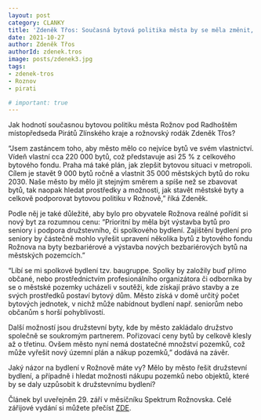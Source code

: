 ```yaml
---
layout: post
category: CLANKY
title: 'Zdeněk Třos: Současná bytová politika města by se měla změnit, pro obyvatele Rožnova by mělo být reálné pořídit si nový byt za rozumnou cenu' 
date: 2021-10-27
author: Zdeněk Třos
authorId: zdenek.tros
image: posts/zdenek3.jpg  
tags: 
- zdenek-tros
- Roznov
- pirati

# important: true
---
```

Jak hodnotí současnou bytovou politiku města Rožnov pod Radhoštěm místopředseda Pirátů Zlínského kraje a rožnovský rodák Zdeněk Třos?

“Jsem zastáncem toho, aby město mělo co nejvíce bytů ve svém vlastnictví. Vídeň vlastní cca 220 000 bytů, což představuje asi 25 % z celkového bytového fondu. Praha má také plán, jak zlepšit bytovou situaci v metropoli. Cílem je stavět 9 000 bytů ročně a vlastnit 35 000 městských bytů do roku 2030. Naše město by mělo jít stejným směrem a spíše než se zbavovat bytů, tak naopak hledat prostředky a možnosti, jak stavět městské byty a celkově podporovat bytovou politiku v Rožnově,” říká Zdeněk.

Podle něj je také důležité, aby bylo pro obyvatele Rožnova reálné pořídit si nový byt za rozumnou cenu: “Prioritní by měla být výstavba bytů pro seniory i podpora družstevního, či spolkového bydlení. Zajištění bydlení pro seniory by částečně mohlo vyřešit upravení několika bytů z bytového fondu Rožnova na byty bezbariérové a výstavba nových bezbariérových bytů na městských pozemcích.” 

“Líbí se mi spolkové bydlení tzv. baugruppe. Spolky by založily buď přímo občané, nebo prostřednictvím profesionálního organizátora či odborníka by se o městské pozemky ucházeli v soutěži, kde získají právo stavby a ze svých prostředků postaví bytový dům. Město získá v domě určitý počet bytových jednotek, v nichž může nabídnout bydlení např. seniorům nebo občanům s horší pohyblivostí. 

Další možností jsou družstevní byty, kde by město zakládalo družstvo společně se soukromým partnerem. Pořizovací ceny bytů by celkově klesly až o třetinu. Ovšem město nyní nemá dostatečné množství pozemků, což může vyřešit nový územní plán a nákup pozemků,” dodává na závěr.

Jaký názor na bydlení v Rožnově máte vy? Mělo by město řešit družstevní bydlení, a případně i hledat možnosti nákupu pozemků nebo objektů, které by se daly uzpůsobit k družstevnímu bydlení? 

Článek byl uveřejněn 29. září v měsíčníku Spektrum Rožnovska. Celé zářijové vydání si můžete přečíst [ZDE](https://www.spektrumroznovska.cz/wp-content/uploads/2021/09/09_zari_spektrum_roznovska.pdf).


